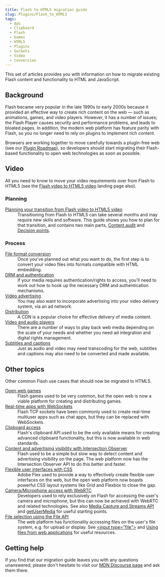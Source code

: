 ```yaml
---
title: Flash to HTML5 migration guide
slug: Plugins/Flash_to_HTML5
tags:
  - Ads
  - Clipboard
  - Flash
  - Games
  - HTML5
  - Plugins
  - Sockets
  - Video
  - conversion
---
```

<p>This set of articles provides you with information on how to migrate existing Flash content and functionality to HTML and JavaScript.</p>

<h2 id="Background">Background</h2>

<p>Flash became very popular in the late 1990s to early 2000s because it provided an effective way to create rich content on the web — such as animations, games, and video players. However, it has a number of issues; the Flash Player causes security and performance problems, and leads to bloated pages. In addition, the modern web platform has feature parity with Flash, so you no longer need to rely on plugins to implement rich content.</p>

<p>Browsers are working together to move carefully towards a plugin-free web (see our <a href="/en-US/docs/Plugins/Roadmap">Plugin Roadmap</a>), so developers should start migrating their Flash-based functionality to open web technologies as soon as possible.</p>

<h2 id="Video">Video</h2>

<p>All you need to know to move your video requirements over from Flash to HTML5 (see the <a href="/en-US/docs/Plugins/Flash_to_HTML5/Video">Flash video to HTML5 video</a> landing page also).</p>

<h3 id="Planning">Planning</h3>

<dl>
 <dt><a href="/en-US/docs/Plugins/Flash_to_HTML5/Video/Planning">Planning your transition from Flash video to HTML5 video</a></dt>
 <dd>Transitioning from Flash to HTML5 can take several months and may require new skills and software. This guide shows you how to plan for that transition, and contains two main parts, <a href="/en-US/docs/Plugins/Flash_to_HTML5/Video/Planning#auditing_what_you_have">Content audit</a> and <a href="/en-US/docs/Plugins/Flash_to_HTML5/Video/Planning#decision_points">Decision points</a>.</dd>
</dl>

<h3 id="Process">Process</h3>

<dl>
 <dt><a href="/en-US/docs/Plugins/Flash_to_HTML5/Video/File_format_conversion">File format conversion</a></dt>
 <dd>Once you've planned out what you want to do, the first step is to convert your video files into formats compatible with HTML embedding.</dd>
 <dt><a href="/en-US/docs/Plugins/Flash_to_HTML5/Video/DRM_and_authentication">DRM and authentication</a></dt>
 <dd>If your media requires authentication/rights to access, you'll need to work out how to hook up the necessary DRM and authentication mechanisms.</dd>
 <dt><a href="/en-US/docs/Plugins/Flash_to_HTML5/Video/Advertising">Video advertising</a></dt>
 <dd>You may also want to incorporate advertising into your video delivery system, via an ad network.</dd>
 <dt><a href="/en-US/docs/Plugins/Flash_to_HTML5/Video/Distribution">Distribution</a></dt>
 <dd>A CDN is a popular choice for effective delivery of media content.</dd>
 <dt><a href="/en-US/docs/Plugins/Flash_to_HTML5/Video/Players">Video and audio players</a></dt>
 <dd>There are a number of ways to play back web media depending on the scale of your needs and whether you need ad integration and digital rights management.</dd>
 <dt><a href="/en-US/docs/Plugins/Flash_to_HTML5/Video/Subtitles_captions">Subtitles and captions</a></dt>
 <dd>Just as audio and video may need transcoding for the web, subtitles and captions may also need to be converted and made available.</dd>
</dl>

<h2 id="Other_topics">Other topics</h2>

<p>Other common Flash use cases that should now be migrated to HTML5.</p>

<dl>
 <dt><a href="/en-US/docs/Games">Open web games</a></dt>
 <dd>Flash games used to be very common, but the open web is now a viable platform for creating and distributing games.</dd>
 <dt><a href="/en-US/docs/Web/API/WebSockets_API">Real-time apps with WebSockets</a></dt>
 <dd>Flash TCP sockets have been commonly used to create real-time multiuser apps such as chat apps, but they can be replaced with WebSockets.</dd>
 <dt><a href="/en-US/docs/Plugins/Flash_to_HTML5/Clipboard">Clipboard access</a></dt>
 <dd>Flash's clipboard API used to be the only available means for creating advanced clipboard functionality, but this is now available in web standards.</dd>
 <dt><a href="/en-US/docs/Web/API/Intersection_Observer_API">Content and advertising visibility with Intersection Observer</a></dt>
 <dd>Flash used to be a simple but slow way to detect content and advertising visibility on the page. The web platform now has the Intersection Observer API to do this better and faster.</dd>
 <dt><a href="/en-US/docs/Learn/CSS/CSS_layout">Flexible user interfaces with CSS</a></dt>
 <dd>Adobe Flex used to provide a way to effectively create flexible user interfaces on the web, but the open web platform now boasts powerful CSS layout systems like Grid and Flexbox to close the gap.</dd>
 <dt><a href="/en-US/docs/Web/API/WebRTC_API">Camera/Microphone access with WebRTC</a></dt>
 <dd>Developers used to rely exclusively on Flash for accessing the user's camera and microphone, but this can now be achieved with WebRTC and related technologies. See also <a href="/en-US/docs/Web/API/Media_Streams_API">Media Capture and Streams API</a> and <a href="/en-US/docs/Web/API/MediaDevices/getUserMedia">getUserMedia</a> for useful starting points.</dd>
 <dt><a href="/en-US/docs/Web/API/File">File selection using the File API</a></dt>
 <dd>The web platform has functionality accessing files on the user's file system, e.g. for upload or display. See <a href="/en-US/docs/Web/HTML/Element/input/file">&lt;input type="file"&gt;</a> and <a href="/en-US/docs/Web/API/File/Using_files_from_web_applications">Using files from web applications</a> for useful resources.</dd>
</dl>

<h2 id="Getting_help">Getting help</h2>

<p>If you find that our migration guide leaves you with any questions unanswered, please don't hesitate to visit our <a href="https://discourse.mozilla-community.org/c/mdn">MDN Discourse page</a> and ask them there.</p>
